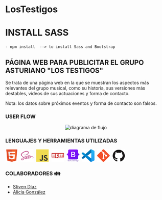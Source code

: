 # LosTestigos

# INSTALL SASS
    - npm install  --> to install Sass and Bootstrap


## PÁGINA WEB PARA PUBLICITAR EL GRUPO ASTURIANO "LOS TESTIGOS"
Se trata de una página web en la que se muestran los aspectos más relevantes del grupo musical, como su historia, sus versiones más destables, vídeos de sus actuaciones y forma de contacto.

Nota: los datos sobre próximos eventos y forma de contacto son falsos.

### USER FLOW

<p align="center">
  <img src="./public/assets/img/Diagrama sin título.drawio.png" title="diagrama" alt="diagrama de flujo" width="200" height="200"/>
</p>

### LENGUAJES Y HERRAMIENTAS UTILIZADAS
<div>
    <img src="https://github.com/devicons/devicon/blob/master/icons/html5/html5-original.svg" title="HTML5" alt="HTML" width="40" height="40"/>&nbsp;
    <img src="https://github.com/devicons/devicon/blob/master/icons/sass/sass-original.svg" title="SASS" alt="SASS" width="40" height="40"/>&nbsp;
    <img src="https://github.com/devicons/devicon/blob/master/icons/javascript/javascript-original.svg" title="JavaScript" alt="JavaScript" width="40" height="40"/>&nbsp;
    <img src="https://github.com/devicons/devicon/blob/master/icons/npm/npm-original-wordmark.svg" title="npm" alt="npm" width="40" height="40"/>&nbsp;
    <img src="https://github.com/devicons/devicon/blob/master/icons/bootstrap/bootstrap-original-wordmark.svg" title="Bootstrap" alt=="Bootstrap" width="40" height="40"/>&nbsp;
    <img src="https://github.com/devicons/devicon/blob/master/icons/vscode/vscode-original.svg" title="VSCODE" alt="VSCODE" width="40" height="40"/>&nbsp;
    <img src="https://github.com/devicons/devicon/blob/master/icons/git/git-original.svg"  title="GIT" alt="GIT" width="40" height="40"/>&nbsp;
    <img src="https://github.com/devicons/devicon/blob/master/icons/github/github-original.svg" title="JavaScript" alt="JavaScript" width="40" height="40"/>&nbsp;
</div>

### COLABORADORES :family:
- [Stiven Díaz](https://github.com/stiv-32)
- [Alicia González](https://github.com/Aliglez)

    
